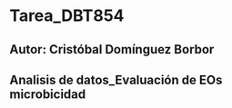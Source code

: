 # Tarea_DBT854
## Autor: Cristóbal Domínguez Borbor
## Analisis de datos_Evaluación de EOs microbicidad 
